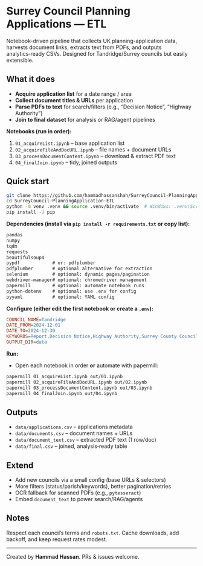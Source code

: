 # Surrey Council Planning Applications — ETL

Notebook-driven pipeline that collects UK planning-application data, harvests document links, extracts text from PDFs, and outputs analytics‑ready CSVs. Designed for Tandridge/Surrey councils but easily extensible.

## What it does
- **Acquire application list** for a date range / area  
- **Collect document titles & URLs** per application  
- **Parse PDFs to text** for search/filters (e.g., “Decision Notice”, “Highway Authority”)  
- **Join to final dataset** for analysis or RAG/agent pipelines

**Notebooks (run in order):**
1. `01_acquireList.ipynb` – base application list  
2. `02_acquireFileAndDocURL.ipynb` – file names + document URLs  
3. `03_processDocumentContent.ipynb` – download & extract PDF text  
4. `04_finalJoin.ipynb` – tidy, joined outputs

## Quick start
```bash
git clone https://github.com/hammadhassanshah/SurreyCouncil-PlanningApplication-ETL.git
cd SurreyCouncil-PlanningApplication-ETL
python -m venv .venv && source .venv/bin/activate  # Windows: .venv\Scripts\activate
pip install -U pip
```

**Dependencies (install via `pip install -r requirements.txt` or copy list):**
```txt
pandas
numpy
tqdm
requests
beautifulsoup4
pypdf            # or: pdfplumber
pdfplumber       # optional alternative for extraction
selenium         # optional: dynamic pages/pagination
webdriver-manager# optional: chromedriver management
papermill        # optional: automate notebook runs
python-dotenv    # optional: use .env for config
pyyaml           # optional: YAML config
```

**Configure (either edit the first notebook or create a `.env`):**
```ini
COUNCIL_NAME=Tandridge
DATE_FROM=2024-12-01
DATE_TO=2024-12-30
KEYWORDS=Report,Decision Notice,Highway Authority,Surrey County Council,Appeal,Rebuttal
OUTPUT_DIR=data
```

**Run:**
- Open each notebook in order **or** automate with papermill:
```bash
papermill 01_acquireList.ipynb out/01.ipynb
papermill 02_acquireFileAndDocURL.ipynb out/02.ipynb
papermill 03_processDocumentContent.ipynb out/03.ipynb
papermill 04_finalJoin.ipynb out/04.ipynb
```

## Outputs
- `data/applications.csv` – applications metadata  
- `data/documents.csv` – document names + URLs  
- `data/document_text.csv` – extracted PDF text (1 row/doc)  
- `data/final.csv` – joined, analysis‑ready table

## Extend
- Add new councils via a small config (base URLs & selectors)  
- More filters (status/parish/keywords), better pagination/retries  
- OCR fallback for scanned PDFs (e.g., `pytesseract`)  
- Embed `document_text` to power search/RAG/agents

## Notes
Respect each council’s terms and `robots.txt`. Cache downloads, add backoff, and keep request rates modest.

---

Created by **Hammad Hassan**. PRs & issues welcome.
